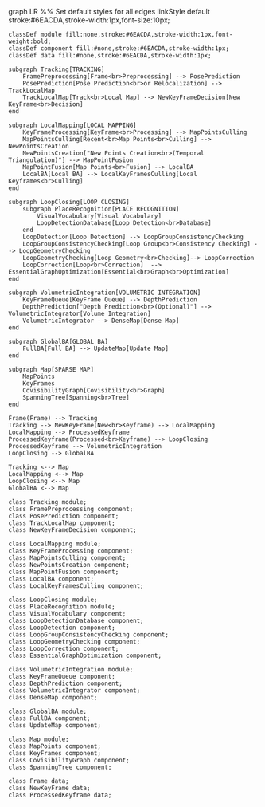 graph LR
    %% Set default styles for all edges
    linkStyle default stroke:#6EACDA,stroke-width:1px,font-size:10px;

    classDef module fill:none,stroke:#6EACDA,stroke-width:1px,font-weight:bold;
    classDef component fill:#none,stroke:#6EACDA,stroke-width:1px;  
    classDef data fill:#none,stroke:#6EACDA,stroke-width:1px;

    subgraph Tracking[TRACKING]
        FramePreprocessing[Frame<br>Preprocessing] --> PosePrediction
        PosePrediction[Pose Prediction<br>or Relocalization] --> TrackLocalMap
        TrackLocalMap[Track<br>Local Map] --> NewKeyFrameDecision[New KeyFrame<br>Decision] 
    end
        
    subgraph LocalMapping[LOCAL MAPPING]
        KeyFrameProcessing[KeyFrame<br>Processing] --> MapPointsCulling
        MapPointsCulling[Recent<br>Map Points<br>Culling] --> NewPointsCreation
        NewPointsCreation["New Points Creation<br>(Temporal Triangulation)"] --> MapPointFusion
        MapPointFusion[Map Points<br>Fusion] --> LocalBA
        LocalBA[Local BA] --> LocalKeyFramesCulling[Local Keyframes<br>Culling]
    end
    
    subgraph LoopClosing[LOOP CLOSING]
        subgraph PlaceRecognition[PLACE RECOGNITION]
            VisualVocabulary[Visual Vocabulary] 
            LoopDetectionDatabase[Loop Detection<br>Database]
        end
        LoopDetection[Loop Detection] --> LoopGroupConsistencyChecking
        LoopGroupConsistencyChecking[Loop Group<br>Consistency Checking] --> LoopGeometryChecking
        LoopGeometryChecking[Loop Geometry<br>Checking]--> LoopCorrection
        LoopCorrection[Loop<br>Correction]  --> EssentialGraphOptimization[Essential<br>Graph<br>Optimization]      
    end

    subgraph VolumetricIntegration[VOLUMETRIC INTEGRATION]
        KeyFrameQueue[KeyFrame Queue] --> DepthPrediction
        DepthPrediction["Depth Prediction<br>(Optional)"] --> VolumetricIntegrator[Volume Integration] 
        VolumetricIntegrator --> DenseMap[Dense Map]
    end    

    subgraph GlobalBA[GLOBAL BA]
        FullBA[Full BA] --> UpdateMap[Update Map] 
    end
    
    subgraph Map[SPARSE MAP]
        MapPoints
        KeyFrames
        CovisibilityGraph[Covisibility<br>Graph]
        SpanningTree[Spanning<br>Tree]
    end

    Frame(Frame) --> Tracking 
    Tracking --> NewKeyFrame(New<br>Keyframe) --> LocalMapping
    LocalMapping --> ProcessedKeyframe
    ProcessedKeyframe(Processed<br>Keyframe) --> LoopClosing
    ProcessedKeyframe --> VolumetricIntegration
    LoopClosing --> GlobalBA

    Tracking <--> Map
    LocalMapping <--> Map
    LoopClosing <--> Map 
    GlobalBA <--> Map

    class Tracking module;
    class FramePreprocessing component;
    class PosePrediction component;
    class TrackLocalMap component;
    class NewKeyFrameDecision component;

    class LocalMapping module;
    class KeyFrameProcessing component;
    class MapPointsCulling component;
    class NewPointsCreation component;
    class MapPointFusion component;
    class LocalBA component;
    class LocalKeyFramesCulling component;
    
    class LoopClosing module;
    class PlaceRecognition module;
    class VisualVocabulary component;
    class LoopDetectionDatabase component;
    class LoopDetection component;
    class LoopGroupConsistencyChecking component;
    class LoopGeometryChecking component;
    class LoopCorrection component;
    class EssentialGraphOptimization component;
    
    class VolumetricIntegration module;
    class KeyFrameQueue component;
    class DepthPrediction component;
    class VolumetricIntegrator component;
    class DenseMap component;
    
    class GlobalBA module;
    class FullBA component;
    class UpdateMap component;
    
    class Map module;
    class MapPoints component;
    class KeyFrames component;
    class CovisibilityGraph component;
    class SpanningTree component;
    
    class Frame data;
    class NewKeyFrame data;
    class ProcessedKeyframe data;
